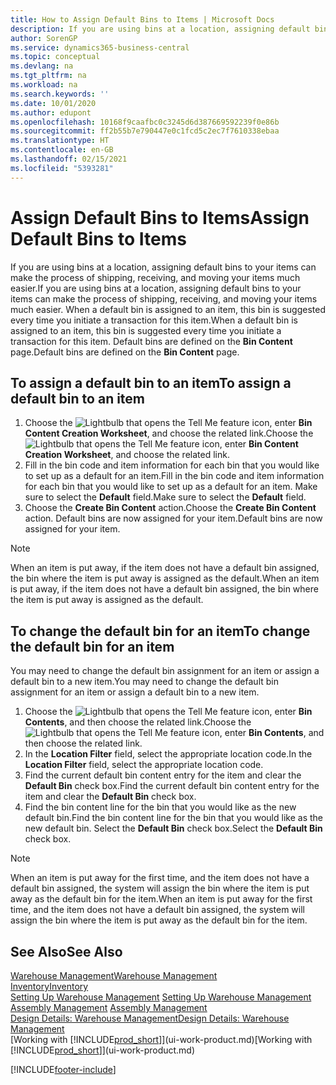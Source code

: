 ```yaml
---
title: How to Assign Default Bins to Items | Microsoft Docs
description: If you are using bins at a location, assigning default bins to your items can make the process of shipping, receiving, and moving your items much easier. When a default bin is assigned to an item, this bin is suggested every time you initiate a transaction for this item.
author: SorenGP
ms.service: dynamics365-business-central
ms.topic: conceptual
ms.devlang: na
ms.tgt_pltfrm: na
ms.workload: na
ms.search.keywords: ''
ms.date: 10/01/2020
ms.author: edupont
ms.openlocfilehash: 10168f9caafbc0c3245d6d387669592239f0e86b
ms.sourcegitcommit: ff2b55b7e790447e0c1fcd5c2ec7f7610338ebaa
ms.translationtype: HT
ms.contentlocale: en-GB
ms.lasthandoff: 02/15/2021
ms.locfileid: "5393281"
---
```

# <a name="assign-default-bins-to-items"></a><span data-ttu-id="88d3a-104">Assign Default Bins to Items</span><span class="sxs-lookup"><span data-stu-id="88d3a-104">Assign Default Bins to Items</span></span>
<span data-ttu-id="88d3a-105">If you are using bins at a location, assigning default bins to your items can make the process of shipping, receiving, and moving your items much easier.</span><span class="sxs-lookup"><span data-stu-id="88d3a-105">If you are using bins at a location, assigning default bins to your items can make the process of shipping, receiving, and moving your items much easier.</span></span> <span data-ttu-id="88d3a-106">When a default bin is assigned to an item, this bin is suggested every time you initiate a transaction for this item.</span><span class="sxs-lookup"><span data-stu-id="88d3a-106">When a default bin is assigned to an item, this bin is suggested every time you initiate a transaction for this item.</span></span> <span data-ttu-id="88d3a-107">Default bins are defined on the **Bin Content** page.</span><span class="sxs-lookup"><span data-stu-id="88d3a-107">Default bins are defined on the **Bin Content** page.</span></span>  

## <a name="to-assign-a-default-bin-to-an-item"></a><span data-ttu-id="88d3a-108">To assign a default bin to an item</span><span class="sxs-lookup"><span data-stu-id="88d3a-108">To assign a default bin to an item</span></span>
1.  <span data-ttu-id="88d3a-109">Choose the ![Lightbulb that opens the Tell Me feature](media/ui-search/search_small.png "Tell me what you want to do") icon, enter **Bin Content Creation Worksheet**, and choose the related link.</span><span class="sxs-lookup"><span data-stu-id="88d3a-109">Choose the ![Lightbulb that opens the Tell Me feature](media/ui-search/search_small.png "Tell me what you want to do") icon, enter **Bin Content Creation Worksheet**, and choose the related link.</span></span>  
2.  <span data-ttu-id="88d3a-110">Fill in the bin code and item information for each bin that you would like to set up as a default for an item.</span><span class="sxs-lookup"><span data-stu-id="88d3a-110">Fill in the bin code and item information for each bin that you would like to set up as a default for an item.</span></span> <span data-ttu-id="88d3a-111">Make sure to select the **Default** field.</span><span class="sxs-lookup"><span data-stu-id="88d3a-111">Make sure to select the **Default** field.</span></span>  
3.  <span data-ttu-id="88d3a-112">Choose the **Create Bin Content** action.</span><span class="sxs-lookup"><span data-stu-id="88d3a-112">Choose the **Create Bin Content** action.</span></span> <span data-ttu-id="88d3a-113">Default bins are now assigned for your item.</span><span class="sxs-lookup"><span data-stu-id="88d3a-113">Default bins are now assigned for your item.</span></span>  

> [!NOTE]  
>  <span data-ttu-id="88d3a-114">When an item is put away, if the item does not have a default bin assigned, the bin where the item is put away is assigned as the default.</span><span class="sxs-lookup"><span data-stu-id="88d3a-114">When an item is put away, if the item does not have a default bin assigned, the bin where the item is put away is assigned as the default.</span></span>  

## <a name="to-change-the-default-bin-for-an-item"></a><span data-ttu-id="88d3a-115">To change the default bin for an item</span><span class="sxs-lookup"><span data-stu-id="88d3a-115">To change the default bin for an item</span></span>  
<span data-ttu-id="88d3a-116">You may need to change the default bin assignment for an item or assign a default bin to a new item.</span><span class="sxs-lookup"><span data-stu-id="88d3a-116">You may need to change the default bin assignment for an item or assign a default bin to a new item.</span></span>    
1.  <span data-ttu-id="88d3a-117">Choose the ![Lightbulb that opens the Tell Me feature](media/ui-search/search_small.png "Tell me what you want to do") icon, enter **Bin Contents**, and then choose the related link.</span><span class="sxs-lookup"><span data-stu-id="88d3a-117">Choose the ![Lightbulb that opens the Tell Me feature](media/ui-search/search_small.png "Tell me what you want to do") icon, enter **Bin Contents**, and then choose the related link.</span></span>  
2.  <span data-ttu-id="88d3a-118">In the **Location Filter** field, select the appropriate location code.</span><span class="sxs-lookup"><span data-stu-id="88d3a-118">In the **Location Filter** field, select the appropriate location code.</span></span>  
3.  <span data-ttu-id="88d3a-119">Find the current default bin content entry for the item and clear the **Default Bin** check box.</span><span class="sxs-lookup"><span data-stu-id="88d3a-119">Find the current default bin content entry for the item and clear the **Default Bin** check box.</span></span>  
4.  <span data-ttu-id="88d3a-120">Find the bin content line for the bin that you would like as the new default bin.</span><span class="sxs-lookup"><span data-stu-id="88d3a-120">Find the bin content line for the bin that you would like as the new default bin.</span></span> <span data-ttu-id="88d3a-121">Select the **Default Bin** check box.</span><span class="sxs-lookup"><span data-stu-id="88d3a-121">Select the **Default Bin** check box.</span></span>  

> [!NOTE]  
>  <span data-ttu-id="88d3a-122">When an item is put away for the first time, and the item does not have a default bin assigned, the system will assign the bin where the item is put away as the default bin for the item.</span><span class="sxs-lookup"><span data-stu-id="88d3a-122">When an item is put away for the first time, and the item does not have a default bin assigned, the system will assign the bin where the item is put away as the default bin for the item.</span></span>  

## <a name="see-also"></a><span data-ttu-id="88d3a-123">See Also</span><span class="sxs-lookup"><span data-stu-id="88d3a-123">See Also</span></span>  
[<span data-ttu-id="88d3a-124">Warehouse Management</span><span class="sxs-lookup"><span data-stu-id="88d3a-124">Warehouse Management</span></span>](warehouse-manage-warehouse.md)  
[<span data-ttu-id="88d3a-125">Inventory</span><span class="sxs-lookup"><span data-stu-id="88d3a-125">Inventory</span></span>](inventory-manage-inventory.md)  
<span data-ttu-id="88d3a-126">[Setting Up Warehouse Management](warehouse-setup-warehouse.md)   </span><span class="sxs-lookup"><span data-stu-id="88d3a-126">[Setting Up Warehouse Management](warehouse-setup-warehouse.md)   </span></span>  
<span data-ttu-id="88d3a-127">[Assembly Management](assembly-assemble-items.md)  </span><span class="sxs-lookup"><span data-stu-id="88d3a-127">[Assembly Management](assembly-assemble-items.md)  </span></span>  
[<span data-ttu-id="88d3a-128">Design Details: Warehouse Management</span><span class="sxs-lookup"><span data-stu-id="88d3a-128">Design Details: Warehouse Management</span></span>](design-details-warehouse-management.md)  
<span data-ttu-id="88d3a-129">[Working with [!INCLUDE[prod_short](includes/prod_short.md)]](ui-work-product.md)</span><span class="sxs-lookup"><span data-stu-id="88d3a-129">[Working with [!INCLUDE[prod_short](includes/prod_short.md)]](ui-work-product.md)</span></span>


[!INCLUDE[footer-include](includes/footer-banner.md)]